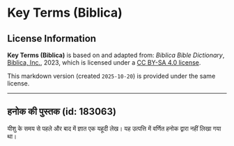 # Key Terms (Biblica)

## License Information

**Key Terms (Biblica)** is based on and adapted from: _Biblica Bible Dictionary_, [Biblica, Inc.](https://www.biblica.com/), 2023, which is licensed under a [CC BY-SA 4.0 license](https://creativecommons.org/licenses/by-sa/4.0/legalcode.en).

This markdown version (created `2025-10-20`) is provided under the same license.



--------------------------------

## हनोक की पुस्तक (id: 183063)

यीशु के समय से पहले और बाद में ज्ञात एक यहूदी लेख। यह उत्पत्ति में वर्णित हनोक द्वारा नहीं लिखा गया था।


